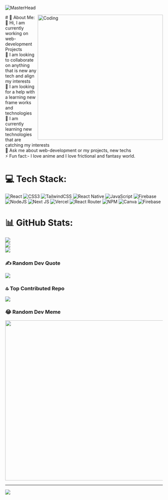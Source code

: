 ![MasterHead](https://propulsive.in/assets/img/service-icon/web.gif)

<img align="right" alt="Coding" width="400" src="https://media.tenor.com/NOYF3f82b_gAAAAM/programmer.gif">
# 💫 About Me:
🔭 Hi, I am currently working on web-development Projects<br>🌱 I am looking to collaborate on anything that is new any tech and align my interests<br>👯 I am looking for a help with a learning new frame works and technologies <br>🤔 I am currently learning new technologies that are catching my interests<br>💬 Ask me about web-development or my projects, new techs<br>⚡ Fun fact:- I love anime and I love frictional and fantasy world. 




# 💻 Tech Stack:
![React](https://img.shields.io/badge/react-%2320232a.svg?style=for-the-badge&logo=react&logoColor=%2361DAFB) ![CSS3](https://img.shields.io/badge/css3-%231572B6.svg?style=for-the-badge&logo=css3&logoColor=white) ![TailwindCSS](https://img.shields.io/badge/tailwindcss-%2338B2AC.svg?style=for-the-badge&logo=tailwind-css&logoColor=white) ![React Native](https://img.shields.io/badge/react_native-%2320232a.svg?style=for-the-badge&logo=react&logoColor=%2361DAFB) ![JavaScript](https://img.shields.io/badge/javascript-%23323330.svg?style=for-the-badge&logo=javascript&logoColor=%23F7DF1E) ![Firebase](https://img.shields.io/badge/firebase-%23039BE5.svg?style=for-the-badge&logo=firebase) ![NodeJS](https://img.shields.io/badge/node.js-6DA55F?style=for-the-badge&logo=node.js&logoColor=white) ![Next JS](https://img.shields.io/badge/Next-black?style=for-the-badge&logo=next.js&logoColor=white) ![Vercel](https://img.shields.io/badge/vercel-%23000000.svg?style=for-the-badge&logo=vercel&logoColor=white) ![React Router](https://img.shields.io/badge/React_Router-CA4245?style=for-the-badge&logo=react-router&logoColor=white) ![NPM](https://img.shields.io/badge/NPM-%23000000.svg?style=for-the-badge&logo=npm&logoColor=white) ![Canva](https://img.shields.io/badge/Canva-%2300C4CC.svg?style=for-the-badge&logo=Canva&logoColor=white) ![Firebase](https://img.shields.io/badge/firebase-%23039BE5.svg?style=for-the-badge&logo=firebase)
# 📊 GitHub Stats:
![](https://github-readme-stats.vercel.app/api?username=Abeloth19&theme=gotham&hide_border=false&include_all_commits=false&count_private=false)<br/>
![](https://github-readme-streak-stats.herokuapp.com/?user=Abeloth19&theme=gotham&hide_border=false)<br/>
![](https://github-readme-stats.vercel.app/api/top-langs/?username=Abeloth19&theme=gotham&hide_border=false&include_all_commits=false&count_private=false&layout=compact)

### ✍️ Random Dev Quote
![](https://quotes-github-readme.vercel.app/api?type=horizontal&theme=tokyonight)

### 🔝 Top Contributed Repo
![](https://github-contributor-stats.vercel.app/api?username=Abeloth19&limit=5&theme=gruvbox&combine_all_yearly_contributions=true)

### 😂 Random Dev Meme
<img src="https://rm.up.railway.app/" width="512px"/>

---
[![](https://visitcount.itsvg.in/api?id=Abeloth19&icon=2&color=4)](https://visitcount.itsvg.in)

<!-- Proudly created with GPRM ( https://gprm.itsvg.in ) -->
